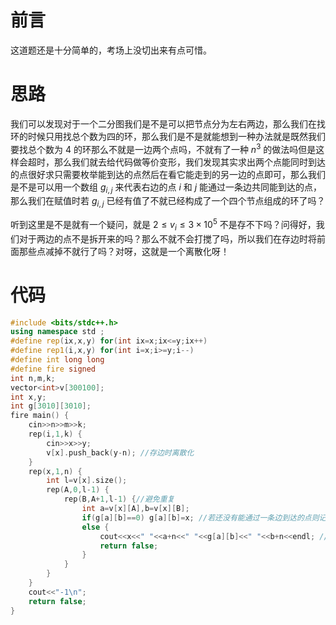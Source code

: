 # 前言
这道题还是十分简单的，考场上没切出来有点可惜。
# 思路
我们可以发现对于一个二分图我们是不是可以把节点分为左右两边，那么我们在找环的时候只用找总个数为四的环，那么我们是不是就能想到一种办法就是既然我们要找总个数为 $4$ 的环那么不就是一边两个点吗，不就有了一种 $n^3$ 的做法吗但是这样会超时，那么我们就去给代码做等价变形，我们发现其实求出两个点能同时到达的点很好求只需要枚举能到达的点然后在看它能走到的另一边的点即可，那么我们是不是可以用一个数组 $g_{i,j}$ 来代表右边的点 $i$ 和 $j$ 能通过一条边共同能到达的点，那么我们在赋值时若 $g_{i,j}$ 已经有值了不就已经构成了一个四个节点组成的环了吗？

听到这里是不是就有一个疑问，就是 $2\leq v_i\leq3\times10^5$ 不是存不下吗？问得好，我们对于两边的点不是拆开来的吗？那么不就不会打搅了吗，所以我们在存边时将前面那些点减掉不就行了吗？对呀，这就是一个离散化呀！

# 代码
```cpp
#include <bits/stdc++.h>
using namespace std ;
#define rep(ix,x,y) for(int ix=x;ix<=y;ix++)
#define rep1(i,x,y) for(int i=x;i>=y;i--)
#define int long long
#define fire signed
int n,m,k;
vector<int>v[300100];
int x,y;
int g[3010][3010];
fire main() {
	cin>>n>>m>>k;
	rep(i,1,k) {
		cin>>x>>y;
		v[x].push_back(y-n); //存边时离散化 
	}
	rep(x,1,n) {
		int l=v[x].size();
		rep(A,0,l-1) {
			rep(B,A+1,l-1) {//避免重复 
				int a=v[x][A],b=v[x][B];
				if(g[a][b]==0) g[a][b]=x; //若还没有能通过一条边到达的点则记录上 
				else {
					cout<<x<<" "<<a+n<<" "<<g[a][b]<<" "<<b+n<<endl; //有了直接输出，记得要加回来 
					return false;
				}
			}
		}
	}
	cout<<"-1\n";
	return false;
}
```
